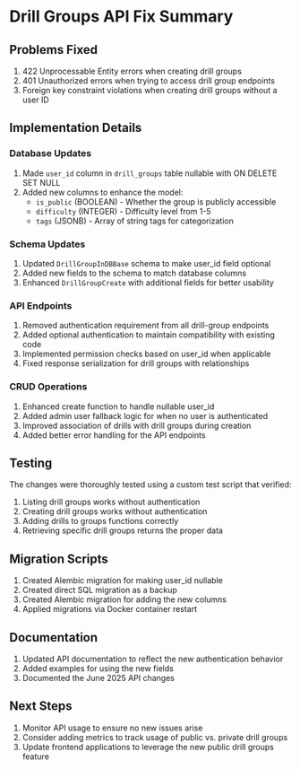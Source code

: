 # Drill Groups API Fix Summary

## Problems Fixed
1. 422 Unprocessable Entity errors when creating drill groups
2. 401 Unauthorized errors when trying to access drill group endpoints
3. Foreign key constraint violations when creating drill groups without a user ID

## Implementation Details

### Database Updates
1. Made `user_id` column in `drill_groups` table nullable with ON DELETE SET NULL
2. Added new columns to enhance the model:
   - `is_public` (BOOLEAN) - Whether the group is publicly accessible
   - `difficulty` (INTEGER) - Difficulty level from 1-5
   - `tags` (JSONB) - Array of string tags for categorization

### Schema Updates
1. Updated `DrillGroupInDBBase` schema to make user_id field optional
2. Added new fields to the schema to match database columns
3. Enhanced `DrillGroupCreate` with additional fields for better usability

### API Endpoints
1. Removed authentication requirement from all drill-group endpoints
2. Added optional authentication to maintain compatibility with existing code
3. Implemented permission checks based on user_id when applicable
4. Fixed response serialization for drill groups with relationships

### CRUD Operations
1. Enhanced create function to handle nullable user_id
2. Added admin user fallback logic for when no user is authenticated
3. Improved association of drills with drill groups during creation
4. Added better error handling for the API endpoints

## Testing
The changes were thoroughly tested using a custom test script that verified:
1. Listing drill groups works without authentication
2. Creating drill groups works without authentication
3. Adding drills to groups functions correctly
4. Retrieving specific drill groups returns the proper data

## Migration Scripts
1. Created Alembic migration for making user_id nullable
2. Created direct SQL migration as a backup
3. Created Alembic migration for adding the new columns
4. Applied migrations via Docker container restart

## Documentation
1. Updated API documentation to reflect the new authentication behavior
2. Added examples for using the new fields
3. Documented the June 2025 API changes

## Next Steps
1. Monitor API usage to ensure no new issues arise
2. Consider adding metrics to track usage of public vs. private drill groups
3. Update frontend applications to leverage the new public drill groups feature
